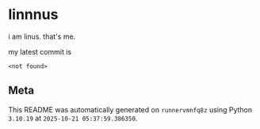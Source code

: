 # linnnus

i am linus. that's me.

my latest commit is

```
<not found>
```

## Meta

This README was automatically generated on `runnervmnfq8z` using Python
`3.10.19` at `2025-10-21 05:37:59.386350`.
